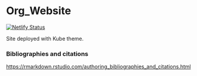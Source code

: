 # Org_Website
[![Netlify Status](https://api.netlify.com/api/v1/badges/e9db1af6-8827-453f-aac5-c042e51969cb/deploy-status)](https://app.netlify.com/sites/datatodev/deploys)

Site deployed with Kube theme.
<br>
### Bibliographies and citations
https://rmarkdown.rstudio.com/authoring_bibliographies_and_citations.html